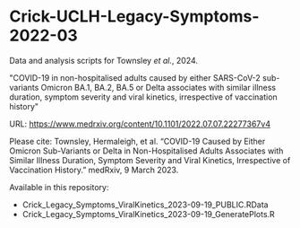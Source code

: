 # Crick-UCLH-Legacy-Symptoms-2022-03

Data and analysis scripts for Townsley *et al.*, 2024.

"COVID-19 in non-hospitalised adults caused by either SARS-CoV-2 sub-variants Omicron BA.1, BA.2, BA.5 or Delta associates with similar illness duration, symptom severity and viral kinetics, irrespective of vaccination history"

URL: https://www.medrxiv.org/content/10.1101/2022.07.07.22277367v4

Please cite:
Townsley, Hermaleigh, et al. “COVID-19 Caused by Either Omicron Sub-Variants or Delta in Non-Hospitalised Adults Associates with Similar Illness Duration, Symptom Severity and Viral Kinetics, Irrespective of Vaccination History.” medRxiv, 9 March 2023.

Available in this repository:
* Crick_Legacy_Symptoms_ViralKinetics_2023-09-19_PUBLIC.RData
* Crick_Legacy_Symptoms_ViralKinetics_2023-09-19_GeneratePlots.R

